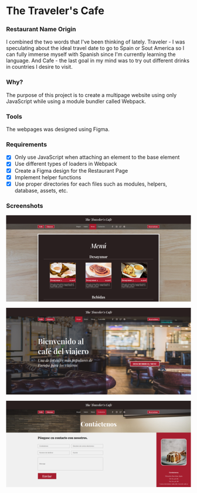 # The Traveler's Cafe

### Restaurant Name Origin
I combined the two words that I've been thinking of lately. Traveler - I was speculating about the ideal travel date to go to Spain or Sout America so I can fully immerse myself with Spanish since I'm currently learning the language. And Cafe - the last goal in my mind was to try out different drinks in countries I desire to visit.

### Why?
The purpose of this project is to create a multipage website using only JavaScript while using a module bundler called Webpack. 

### Tools
The webpages was designed using Figma.

### Requirements
- [X] Only use JavaScript when attaching an element to the base element
- [X] Use different types of loaders in Webpack
- [X] Create a Figma design for the Restaurant Page
- [X] Implement helper functions
- [X] Use proper directories for each files such as modules, helpers, database, assets, etc.

### Screenshots
![restaurant-page__ss.png](/src/assets/screenshots/restaurant-page__ss.png)

![restaurant-page__ss2.png](/src/assets/screenshots/restaurant-page__ss2.png)

![restaurant-page__ss3.png](/src/assets/screenshots/restaurant-page__ss3.png)

